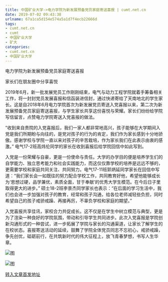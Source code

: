 ```yaml
---
title: 中国矿业大学->电力学院为新发展预备党员家庭寄送喜报 | cumt.net.cn
date: 2019-07-02 09:43:38
urlname: 67a1ca5d154e574a5a1d7f4ecb22666d
tags: 
- cumt.net.cn
- cumt
- 中国矿业大学
- 矿大
categories:
- cumt.net.cn
- 中国矿业大学
---
```



电力学院为新发展预备党员家庭寄送喜报

家长们在朋友圈中分享喜悦

2019年6月，新一批发展党员工作刚刚结束，电气与动力工程学院就着手筹备相关工作，将一封封党员发展喜报和信函装进信封，通过快递寄给了天南地北的学生家长。这是自2018年6月电力学院首次为新发展党员寄送入党喜报以来，第二次为新发展预备党员家庭寄送喜报，与学生家长共享这份喜悦与荣耀。家长们纷纷给学院写信留言，点赞电力学院寄送入党喜报的做法。

“收到来自贵院的入党喜报后，我们一家人都非常地高兴，孩子能够在大学期间入党是我们所期盼与向往的，是党对孩子的行为的肯定，我们作为家长感到十分地骄傲。感谢学校与学院一直以来对孩子的辛苦栽培，作为家长我们在此表示由衷的感激。” 电气17-2班高炜伦同学的家长在收到喜报后给学院回信中如此写到。

入党是一份荣耀与自豪，更是一份使命与责任。大学的办学目的便是培养学生们的自学能力、独立思考能力和社会实践能力，而这仅仅靠学校的培养是远远不够的，更需要学校和家庭共同关注、共同努力。电气17-11班郭炳延同学家长在回信中写道：“我们家长会一如既往的努力配合学校工作，共同教育好他，希望他能够成长为‘思想过硬，品学兼优，素质全面，甘于奉献’的优秀大学生模范。在今后日子里取得更大的进步。” 硕士18-2班李景杰同学家长也表示：“在后面的学习生活中，我们也会进一步加强对孩子的教育，经常和孩子沟通，给各位老师减轻些负担，同时希望自己的孩子戒骄戒躁、再接再厉，不辜负学校和家庭的期望。”

入党喜报共享佳讯，家校合力共促成长。这不仅是在学生中树立模范与典型，更是为了渲染一种良好的学院氛围，带动和引导学生共同进步。此次入党喜报是学院创新沟通形式的一种尝试，进一步拓展了学院与家长的沟通渠道，让家长了解学生的在校状态。喜报寄送活动的延续，鼓舞了学院全体党员同志不忘初心，戒骄戒躁，争先创优，砥砺前行，在共筑新时代的伟大征程上，放飞青春梦想，书写人生华章。



![图](http://xwzx.cumt.edu.cn/_upload/article/images/f7/3b/2f3637514794bdd34ee1f164fb49/b48d74ae-5466-489d-81da-bc80fc8e8595.jpg)

![图](http://xwzx.cumt.edu.cn/_upload/article/images/f7/3b/2f3637514794bdd34ee1f164fb49/d3af44cb-a3a9-4106-ab70-43284cb0ed6a.jpg)

[转入文章首发地址](http://xwzx.cumt.edu.cn/1b/28/c523a531240/page.htm)